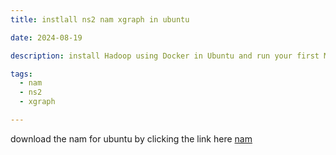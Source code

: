 ```yaml
---
title: instlall ns2 nam xgraph in ubuntu

date: 2024-08-19

description: install Hadoop using Docker in Ubuntu and run your first MapReduce job.

tags:
  - nam
  - ns2
  - xgraph

---
```


download the nam for ubuntu by clicking the link here [nam](https://drive.google.com/file/d/17zP3yfl47Qef1j-14kLm40sIZhIzjnIb/view?usp=sharing) 
